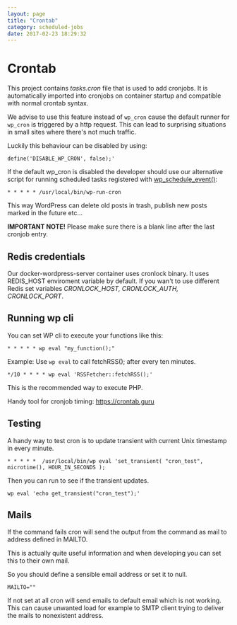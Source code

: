 ```yaml
---
layout: page
title: "Crontab"
category: scheduled-jobs
date: 2017-02-23 18:29:32
---
```


# Crontab

This project contains *tasks.cron* file that is used to add cronjobs. It is automatically imported into cronjobs on container startup and compatible with normal crontab syntax.

We advise to use this feature instead of `wp_cron` cause the default runner for `wp_cron` is triggered by a http request. This can lead to surprising situations in small sites where there's not much traffic. 

Luckily this behaviour can be disabled by using:
```
define('DISABLE_WP_CRON', false);'
```

If the default wp_cron is disabled the developer should use our alternative script for running scheduled tasks registered with [wp_schedule_event()](https://codex.wordpress.org/Function_Reference/wp_schedule_event):
```
* * * * * /usr/local/bin/wp-run-cron
```

This way WordPress can delete old posts in trash, publish new posts marked in the future etc...

**IMPORTANT NOTE!**
Please make sure there is a blank line after the last cronjob entry.

## Redis credentials
Our docker-wordpress-server container uses cronlock binary. It uses REDIS_HOST enviroment variable by default. If you wan't to use different Redis set variables *CRONLOCK_HOST, CRONLOCK_AUTH, CRONLOCK_PORT*.


## Running wp cli

You can set WP cli to execute your functions like this:

```
* * * * * wp eval "my_function();" 
```

Example:
Use `wp eval` to call fetchRSS(); after every ten minutes.
```
*/10 * * * * wp eval 'RSSFetcher::fetchRSS();'
```
This is the recommended way to execute PHP.

Handy tool for cronjob timing: https://crontab.guru


## Testing
A handy way to test cron is to update transient with current Unix timestamp in every minute.
```
* * * * *  /usr/local/bin/wp eval 'set_transient( "cron_test", microtime(), HOUR_IN_SECONDS );
```
Then you can run to see if the transient updates.

```
wp eval 'echo get_transient("cron_test");'
```

## Mails
If the command fails cron will send the output from the command as mail to address defined in MAILTO.

This is actually quite useful information and when developing you can set this to their own mail.

So you should define a sensible email address or set it to null. 

```
MAILTO=""
```
If not set at all cron will send emails to default email which is not working. This can cause unwanted load for example to SMTP client trying to deliver the mails to nonexistent address.
